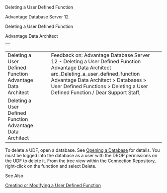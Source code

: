 Deleting a User Defined Function




Advantage Database Server 12  

Deleting a User Defined Function

Advantage Data Architect

|  |
| --- |
|  |

|  |  |  |  |  |
| --- | --- | --- | --- | --- |
| Deleting a User Defined Function  Advantage Data Architect |  |  | Feedback on: Advantage Database Server 12 - Deleting a User Defined Function Advantage Data Architect arc\_Deleting\_a\_user\_defined\_function Advantage Data Architect > Databases > User Defined Functions > Deleting a User Defined Function / Dear Support Staff, |  |
| Deleting a User Defined Function  Advantage Data Architect |  |  |  |  |

To delete a UDF, open a database. See [Opening a Database](arc_opening_a_database2.htm) for details. You must be logged into the database as a user with the DROP permissions on the UDF to delete it. From the tree view within the Connection Repository, right-click on the function and select Delete.

See Also

[Creating or Modifying a User Defined Function](arc_creating_or_modifying_a_user_defined_function.htm)